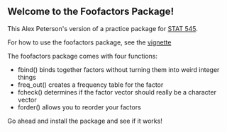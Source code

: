 <!-- README.md is generated from README.Rmd. Please edit that file -->
Welcome to the Foofactors Package!
----------------------------------

This Alex Peterson's version of a practice package for [STAT 545](http://stat545-ubc.github.io).

For how to use the foofactors package, see the [vignette](https://github.com/alex-peterson/foofactors/blob/master/vignettes/hello-foofactors.Rmd)

The foofactors package comes with four functions:

-   fbind() binds together factors without turning them into weird integer things
-   freq\_out() creates a frequency table for the factor
-   fcheck() determines if the factor vector should really be a character vector
-   forder() allows you to reorder your factors

Go ahead and install the package and see if it works!
